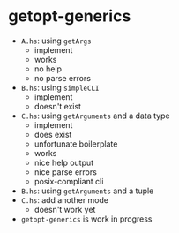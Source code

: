 # getopt-generics

- `A.hs`: using `getArgs`
  - implement
  - works
  - no help
  - no parse errors
- `B.hs`: using `simpleCLI`
  - implement
  - doesn't exist
- `C.hs`: using `getArguments` and a data type
  - implement
  - does exist
  - unfortunate boilerplate
  - works
  - nice help output
  - nice parse errors
  - posix-compliant cli
- `B.hs`: using `getArguments` and a tuple
- `C.hs`: add another mode
  - doesn't work yet
- `getopt-generics` is work in progress

